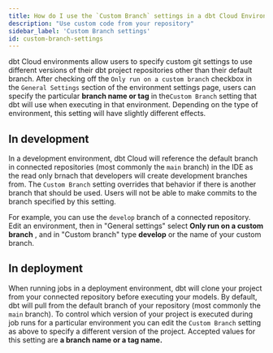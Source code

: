 ```yaml
---
title: How do I use the `Custom Branch` settings in a dbt Cloud Environment?
description: "Use custom code from your repository"
sidebar_label: 'Custom Branch settings'
id: custom-branch-settings
---
```

dbt Cloud environments allow users to specify custom git settings to use different versions of their dbt project repositories other than their default branch. After checking off the `Only run on a custom branch` checkbox in the `General Settings` section of the environment settings page, users can specify the particular **branch name or tag** in the`Custom Branch` setting that dbt will use when executing in that environment. Depending on the type of environment, this setting will have slightly different effects.

## In development

In a development environment, dbt Cloud will reference the default branch in connected repositories (most commonly the `main` branch) in the IDE as the read only brnach that developers will create development branches from. The `Custom Branch` setting overrides that behavior if there is another branch that should be used. Users will not be able to make commits to the branch specified by this setting.  

For example, you can use the `develop` branch of a connected repository. Edit an environment, then in "General settings" select  **Only run on a custom branch** , and in "Custom branch" type **develop** or the name of your custom branch.

<Lightbox src="/img/docs/dbt-cloud/cloud-configuring-dbt-cloud/dev-environment-custom-branch.png" title="Configuring a custom base repository branch"/>

## In deployment

When running jobs in a deployment environment, dbt will clone your project from your connected repository before executing your models. By default, dbt will pull from the default branch of your repository (most commonly the `main` branch). To control which version of your project is executed during job runs for a particular environment you can edit the `Custom Branch` setting as above to specify a different version of the project. Accepted values for this setting are **a branch name or a tag name.**